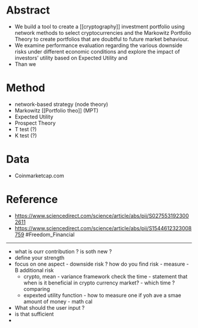 # Abstract
* We build a tool to create a [[cryptography]] investment portfolio using network methods to select cryptocurrencies and the Markowitz Portfolio Theory to create portfolios that are doubtful to future market behaviour.
* We examine performance evaluation regarding the various downside risks under different economic conditions and explore the impact of investors’ utility based on Expected Utility and 
* Than we 
# Method
- network-based strategy (node theory)
- Markowitz [[Portfolio theo]] (MPT)
- Expected Utility
- Prospect Theory
- T test (?)
- K test (?)
# Data
* Coinmarketcap.com
# Reference
* https://www.sciencedirect.com/science/article/abs/pii/S0275531923002611
* https://www.sciencedirect.com/science/article/abs/pii/S1544612323008759
#Freedom_Financial 


---
* what is ourr contribution ? is soth new ? 
* define your strength  
* focus on one aspect - downside risk ? how do you find risk - measure - B additional risk 
	* crypto, mean - variance framework check the time - statement that when is it beneficial in crypto currency market? - which time ? comparing 
	* expexted utility function  - how to measure one if yoh ave a smae amount of money  - math cal 
* What should the user input ? 
* is that  sufficient 
* 